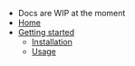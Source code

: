 * Docs are WIP at the moment
* [Home](/)
* [Getting started](getting_started.md)
  * [Installation](getting_started.md#installation)
  * [Usage](getting_started.md#usage)